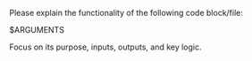 Please explain the functionality of the following code block/file: 

$ARGUMENTS

Focus on its purpose, inputs, outputs, and key logic.